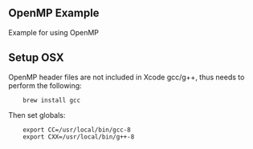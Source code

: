 ## OpenMP Example

Example for using OpenMP

## Setup OSX

OpenMP header files are not included in Xcode gcc/g++, thus needs to perform
the following:

```
    brew install gcc
```

Then set globals:

```
    export CC=/usr/local/bin/gcc-8
    export CXX=/usr/local/bin/g++-8
```

